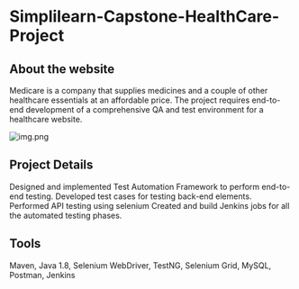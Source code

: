 # Simplilearn-Capstone-HealthCare-Project

## About the website 

Medicare is a company that supplies medicines and a couple of other healthcare essentials at an affordable price.
The project requires end-to-end development of a comprehensive QA and test environment for a healthcare website.


![img.png](img.png)

## Project Details

Designed and implemented Test Automation Framework to perform end-to-end testing.
Developed test cases for testing back-end elements.
Performed API testing using selenium
Created and build Jenkins jobs for all the automated testing phases.

## Tools
Maven, Java 1.8, Selenium WebDriver, TestNG, Selenium Grid, MySQL, Postman, Jenkins